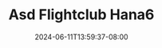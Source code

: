 --- 
title: "Asd Flightclub Hana6"
description: "video  video bokep Asd Flightclub Hana6 telegram   baru"
date: 2024-06-11T13:59:37-08:00
file_code: "j9vu06i9asyr"
draft: false
cover: "6frkv6mhymu6be5t.jpg"
tags: ["Asd", "Flightclub", "bokep-indo", "bokep-viral", "bokep-ig"]
length: 1771
fld_id: "1483168"
foldername: "Asian s3x diary flightclub"
categories: ["Asian s3x diary flightclub"]
views: 0
---
